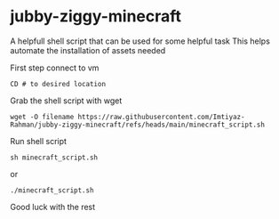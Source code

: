 # jubby-ziggy-minecraft
A helpfull shell script that can be used for some helpful task
This helps automate the installation of assets needed

First step connect to vm
```
CD # to desired location
```

Grab the shell script with wget
```
wget -O filename https://raw.githubusercontent.com/Imtiyaz-Rahman/jubby-ziggy-minecraft/refs/heads/main/minecraft_script.sh
```

Run shell script
```
sh minecraft_script.sh
```
or
```
./minecraft_script.sh
```

Good luck with the rest
